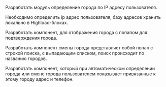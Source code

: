 Разработать модуль определение города по IP адресу пользователя.

Необходимо определить ip адрес пользователя, базу адресов хранить локально в Highload-блоках. 

Разработать компонент, для отображения города с попапом для подтверждения города.

Разработать компонент смены города представляет собой попап с строкой поиска, с выпадающим списком, поиск происходит по названию городов. 

Разработать компонент, который при автоматическом определении города или смене города пользователем показывает привязанные к этому городу адрес и телефон.
